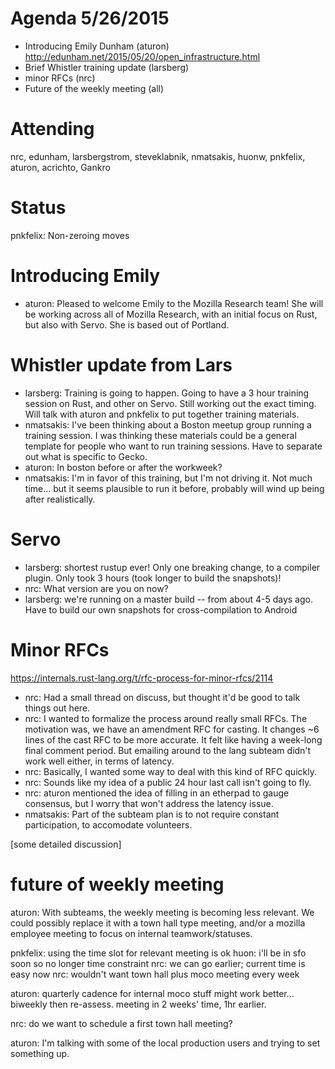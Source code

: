 # Agenda 5/26/2015

- Introducing Emily Dunham (aturon)
    http://edunham.net/2015/05/20/open_infrastructure.html
- Brief Whistler training update (larsberg)
- minor RFCs (nrc)
- Future of the weekly meeting (all)

# Attending

nrc, edunham, larsbergstrom, steveklabnik, nmatsakis, huonw, pnkfelix, aturon, acrichto, Gankro

# Status
pnkfelix: Non-zeroing moves

# Introducing Emily

- aturon: Pleased to welcome Emily to the Mozilla Research team! She will be working across all of Mozilla Research, with an initial focus on Rust, but also with Servo. She is based out of Portland.

# Whistler update from Lars

- larsberg: Training is going to happen. Going to have a 3 hour training session on Rust, and other on Servo. Still working out the exact timing. Will talk with aturon and pnkfelix to put together training materials.
- nmatsakis: I've been thinking about a Boston meetup group running a training session. I was thinking these materials could be a general template for people who want to run training sessions. Have to separate out what is specific to Gecko.
- aturon: In boston before or after the workweek?
- nmatsakis: I'm in favor of this training, but I'm not driving it. Not much time... but it seems plausible to run it before, probably will wind up being after realistically.

# Servo

- larsberg: shortest rustup ever! Only one breaking change, to a compiler plugin. Only took 3 hours (took longer to build the snapshots)!
- nrc: What version are you on now?
- larsberg: we're running on a master build -- from about 4-5 days ago. Have to build our own snapshots for cross-compilation to Android

# Minor RFCs

https://internals.rust-lang.org/t/rfc-process-for-minor-rfcs/2114

- nrc: Had a small thread on discuss, but thought it'd be good to talk things out here.
- nrc: I wanted to formalize the process around really small RFCs. The motivation was, we have an amendment RFC for casting. It changes ~6 lines of the cast RFC to be more accurate. It felt like having a week-long final comment period. But emailing around to the lang subteam didn't work well either, in terms of latency.
- nrc: Basically, I wanted some way to deal with this kind of RFC quickly.
- nrc: Sounds like my idea of a public 24 hour last call isn't going to fly.
- nrc: aturon mentioned the idea of filling in an etherpad to gauge consensus, but I worry that won't address the latency issue.
- nmatsakis: Part of the subteam plan is to not require constant participation, to accomodate volunteers.

[some detailed discussion]

# future of weekly meeting

aturon: With subteams, the weekly meeting is becoming less relevant. We could possibly replace it with a town hall type meeting, and/or a mozilla employee meeting to focus on internal teamwork/statuses.

pnkfelix: using the time slot for relevant meeting is ok
huon: i'll be in sfo soon so no longer time constraint
nrc: we can go earlier; current time is easy now
nrc: wouldn't want town hall plus moco meeting every week

aturon: quarterly cadence for internal moco stuff might work better... biweekly then re-assess. meeting in 2 weeks' time, 1hr earlier.

nrc: do we want to schedule a first town hall meeting?

aturon: I'm talking with some of the local production users and trying to set something up.
